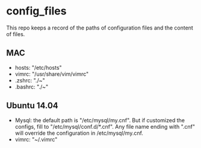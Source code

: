 # config_files

This repo keeps a record of the paths of configuration files and the content of files.

## MAC

* hosts: "/etc/hosts"
* vimrc: "/usr/share/vim/vimrc"
* .zshrc: "./~"
* .bashrc: "./~"

## Ubuntu 14.04

* Mysql: the default path is "/etc/mysql/my.cnf". But if customized the configs, fill to "/etc/mysql/conf.d/*.cnf". Any file name ending with ".cnf" will override the configuration in /etc/mysql/my.cnf.
* vimrc: "~/.vimrc"
